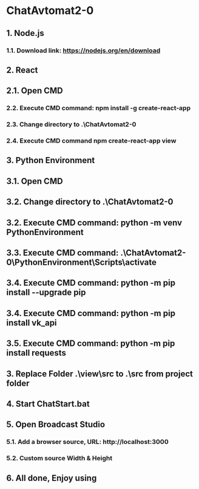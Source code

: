 # ChatAvtomat2-0
## 1. Node.js
### 1.1. Download link: https://nodejs.org/en/download
## 2. React
## 2.1. Open CMD
### 2.2. Execute CMD command: npm install -g create-react-app
### 2.3. Change directory to .\ChatAvtomat2-0
### 2.4. Execute CMD command npm create-react-app view
## 3. Python Environment
## 3.1. Open CMD
## 3.2. Change directory to .\ChatAvtomat2-0
## 3.2. Execute CMD command: python -m venv PythonEnvironment
## 3.3. Execute CMD command: .\ChatAvtomat2-0\PythonEnvironment\Scripts\activate
## 3.4. Execute CMD command: python -m pip install --upgrade pip
## 3.4. Execute CMD command: python -m pip install vk_api
## 3.5. Execute CMD command: python -m pip install requests
## 3. Replace Folder .\view\src to .\src from project folder
## 4. Start ChatStart.bat
## 5. Open Broadcast Studio
### 5.1. Add a browser source, URL: http://localhost:3000
### 5.2. Custom source Width & Height
## 6. All done, Enjoy using
